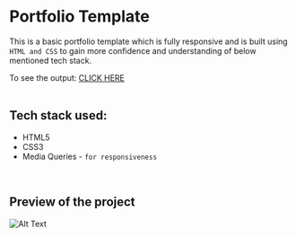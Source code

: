 # Portfolio Template
This is a basic portfolio template which is fully responsive and is built using `HTML and CSS` to gain more confidence and understanding of below mentioned tech stack.

To see the output: [CLICK HERE](http://htmlpreview.github.io/?https://github.com/Sachin10-05/Portfolio-Template/blob/main/MyPortfolio/index.html)  
<br/>


## Tech stack used:
* HTML5
* CSS3
* Media Queries -   `for responsiveness`
<br />


## Preview of the project
![Alt Text](https://github.com/Sachin10-05/My-Portfolio/blob/main/MyPortfolio.gif)
